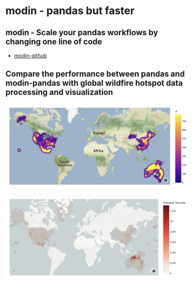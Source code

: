 # modin - pandas but faster #
## modin - Scale your pandas workflows by changing one line of code ##

- [modin-github](https://github.com/modin-project/modin)

## Compare the performance between pandas and modin-pandas with global wildfire hotspot data processing and visualization ##
![Wildfire Hotspots Hetmap](https://github.com/prodramp/python-projects/raw/main/images/heatmap-wildfire-hotspots.png)

![Wildfire Hotspots Hexmap](https://github.com/prodramp/python-projects/raw/main/images/hexmap-wildfire-hotspots.png)
